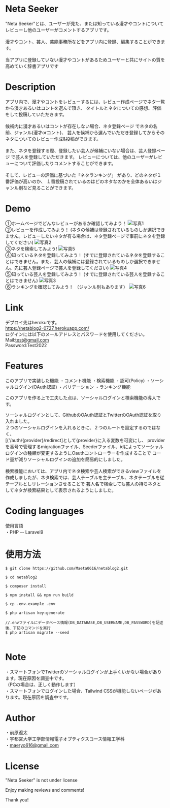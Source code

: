 # Neta Seeker   

"Neta Seeker"とは、ユーザーが見た、または知っている漫才やコントについてレビューし他のユーザーがコメントするアプリです。
<br>
<br>
漫才やコント、芸人、芸能事務所などをアプリ内に登録、編集することができます。
<br>
<br>
当アプリに登録していない漫才やコントがあるためユーザーと共にサイトの質を高めていく辞書アプリです



# Description

アプリ内で、漫才やコントをレビューするには、レビュー作成ページでネタ一覧から漫才あるいはコントを選んで頂き、
タイトルとネタについての感想、評価をして投稿していただきます。
<br>
<br>
候補内に漫才あるいはコントが存在しない場合、ネタ登録ページ
でネタの名前、ジャンル(漫才orコント)、
芸人を候補から選んでいただき登録してからそのネタについてのレビュー作成&投稿ができます。
<br>
<br>
また、ネタを登録する際、登録したい芸人が候補にいない場合は、芸人登録ページ
で芸人を登録していただきます。
レビューについては、他のユーザーがレビューについて評価したりコメントすることができます。
<br>
<br>
そして、レビューの評価に基づいた「ネタランキング」
があり、どのネタが１番評価が高いのか、
１番投稿されているのはどのネタなのかを全体あるいはジャンル別など見ることができます。


# Demo
①ホームページでどんなレビューがあるか確認してみよう！
![写真1](https://user-images.githubusercontent.com/108321016/194873514-e0c48504-2bb9-49aa-a7fd-8140dfbc6e66.png)
<br>
②レビューを作成してみよう！
(ネタの候補は登録されているものしか選択できません。レビューしたいネタが有る場合は、ネタ登録ページで事前にネタを登録してください)
![写真2](https://user-images.githubusercontent.com/108321016/194874570-9abad29f-7dee-4eaf-b07f-dbcff30b17d7.png)
<br>
③ネタを検索してみよう!
![写真5](https://user-images.githubusercontent.com/108321016/194876012-363ad9d6-7a64-4c29-81a8-90b73dff8541.png)
<br>
④知っているネタを登録してみよう！
(すでに登録されているネタを登録することはできません。また、芸人の候補には登録されているものしか選択できません。先に芸人登録ページで芸人を登録してください)
![写真4](https://user-images.githubusercontent.com/108321016/194875533-e01fa2f3-dc39-41c1-b7a7-85aef1d4f4c1.png)
<br>
⑤知っている芸人を登録してみよう！
(すでに登録されている芸人を登録することはできません)
![写真3](https://user-images.githubusercontent.com/108321016/194875062-5882ad23-22d9-4475-8a67-c3868c32dc0b.png)
<br>
⑥ランキングを確認してみよう！
（ジャンル別もあります）
![写真6](https://user-images.githubusercontent.com/108321016/194877042-7595afb5-5d61-4d2c-b2e2-67066982c9e0.png)





# Link
デプロイ先はherokuです。
<br>
<a href=https://netablog2-0727.herokuapp.com/>https://netablog2-0727.herokuapp.com/</a>
<br>
ログインには以下のメールアドレスとパスワードを使用してください。
<br>
Mail:test@gmail.com
<br>
Password:Test2022

# Features
このアプリで実装した機能
・コメント機能
・検索機能
・認可(Policy)
・ソーシャルログイン(OAuth認証)
・バリデーション
・ランキング機能

このアプリを作る上で工夫した点は、ソーシャルログインと検索機能の導入です。

ソーシャルログインとして、GithubのOAuth認証とTwitterのOAuth認証を取り入れました。
<br>
２つのソーシャルログインを入れるときに、２つのルートを設定するのではなく、
<br>
[('/auth/{provider}/redirect]として{provider}に入る変数を可変にし、
providerを番号で管理するmigrationファイル、Seederファイル、idによってソーシャルログインの種類が変更するようにOauthコントローラーを作成することで
コード量が減りソーシャルログインの追加を簡易的にしました。
<br>
<br>
検索機能においては、アプリ内でネタ検索や芸人検索ができるviewファイルを作成しましたが、ネタ検索では、芸人テーブルを主テーブル、ネタテーブルを従テーブルとしリレーションさせることで
芸人名で検索しても芸人の持ちネタとしてネタが検索結果として表示されるようにしました。
# Coding languages
使用言語
<br>
・PHP -- Laravel9 

# 使用方法
```
$ git clone https://github.com/Maeta0616/netablog2.git

$ cd netablog2

$ composer install 

$ npm install && npm run build

$ cp .env.example .env

$ php artisan key:generate 

//.envファイルにデータベース情報(DB_DATABASE,DB_USERNAME,DB_PASSWORD)を記述後、下記のコマンドを実行
$ php artisan migrate --seed


```

# Note
・スマートフォンでTwitterのソーシャルログインが上手くいかない場合があります。現在原因を調査中です。
<br>
（PCの場合は、正しく動作します）
<br>
・スマートフォンでログインした場合、Tailwind CSSが機能しないページがあります。現在原因を調査中です。

# Author

・前原遼太
<br>
・宇都宮大学工学部情報電子オプティクスコース情報工学科
<br>
・maeryo616@gmail.com

# License

"Neta Seeker" is not under license

Enjoy making reviews and comments!

Thank you!